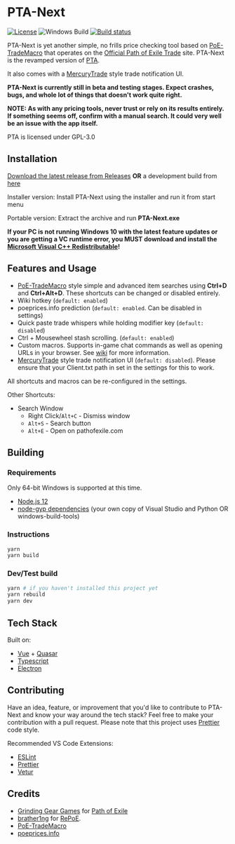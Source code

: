 # PTA-Next

[![License](https://img.shields.io/github/license/r52/pta-next)](https://github.com/r52/pta-next/blob/master/LICENSE)
![Windows Build](https://github.com/r52/pta-next/workflows/Windows%20Build/badge.svg)
[![Build status](https://ci.appveyor.com/api/projects/status/9wd2911nsfftijk9?svg=true)](https://ci.appveyor.com/project/r52/pta-next)

PTA-Next is yet another simple, no frills price checking tool based on [PoE-TradeMacro](https://github.com/PoE-TradeMacro/POE-TradeMacro) that operates on the [Official Path of Exile Trade](https://www.pathofexile.com/trade) site. PTA-Next is the revamped version of [PTA](https://github.com/r52/PTA).

It also comes with a [MercuryTrade](https://github.com/Exslims/MercuryTrade) style trade notification UI.

**PTA-Next is currently still in beta and testing stages. Expect crashes, bugs, and whole lot of things that doesn't work quite right.**

**NOTE: As with any pricing tools, never trust or rely on its results entirely. If something seems off, confirm with a manual search. It could very well be an issue with the app itself.**

PTA is licensed under GPL-3.0

## Installation

[Download the latest release from Releases](https://github.com/r52/pta-next/releases/latest/) **OR** a development build from [here](https://ci.appveyor.com/project/r52/pta-next/build/artifacts)

Installer version: Install PTA-Next using the installer and run it from start menu

Portable version: Extract the archive and run **PTA-Next.exe**

**If your PC is not running Windows 10 with the latest feature updates or you are getting a VC runtime error, you MUST download and install the [Microsoft Visual C++ Redistributable](https://aka.ms/vs/16/release/VC_redist.x64.exe)!**

## Features and Usage

- [PoE-TradeMacro](https://github.com/PoE-TradeMacro/POE-TradeMacro) style simple and advanced item searches using **Ctrl+D** and **Ctrl+Alt+D**. These shortcuts can be changed or disabled entirely.
- Wiki hotkey (`default: enabled`)
- poeprices.info prediction (`default: enabled`. Can be disabled in settings)
- Quick paste trade whispers while holding modifier key (`default: disabled`)
- Ctrl + Mousewheel stash scrolling. (`default: enabled`)
- Custom macros. Supports in-game chat commands as well as opening URLs in your browser. See [wiki](https://github.com/r52/pta-next/wiki) for more information.
- [MercuryTrade](https://github.com/Exslims/MercuryTrade) style trade notification UI (`default: disabled`). Please ensure that your Client.txt path in set in the settings for this to work.

All shortcuts and macros can be re-configured in the settings.

Other Shortcuts:

- Search Window
  - Right Click/`Alt+C` - Dismiss window
  - `Alt+S` - Search button
  - `Alt+E` - Open on pathofexile.com

## Building

### Requirements

Only 64-bit Windows is supported at this time.

- [Node.js 12](https://nodejs.org/en/)
- [node-gyp dependencies](https://github.com/nodejs/node-gyp#installation) (your own copy of Visual Studio and Python OR windows-build-tools)

### Instructions

```bash
yarn
yarn build
```

### Dev/Test build

```bash
yarn # if you haven't installed this project yet
yarn rebuild
yarn dev
```

## Tech Stack

Built on:

- [Vue](https://vuejs.org/) + [Quasar](https://quasar.dev/)
- [Typescript](https://www.typescriptlang.org/)
- [Electron](https://www.electronjs.org/)

## Contributing

Have an idea, feature, or improvement that you'd like to contribute to PTA-Next and know your way around the tech stack? Feel free to make your contribution with a pull request. Please note that this project uses [Prettier](https://prettier.io/) code style.

Recommended VS Code Extensions:

- [ESLint](https://marketplace.visualstudio.com/items?itemName=dbaeumer.vscode-eslint)
- [Prettier](https://marketplace.visualstudio.com/items?itemName=esbenp.prettier-vscode)
- [Vetur](https://marketplace.visualstudio.com/items?itemName=octref.vetur)

## Credits

- [Grinding Gear Games](http://www.grindinggear.com/) for [Path of Exile](https://www.pathofexile.com/)
- [brather1ng](https://github.com/brather1ng) for [RePoE](https://github.com/brather1ng/RePoE).
- [PoE-TradeMacro](https://github.com/PoE-TradeMacro/POE-TradeMacro)
- [poeprices.info](https://poeprices.info/)
